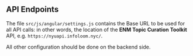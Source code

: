 ## API Endpoints

The file `src/js/angular/settings.js` contains the Base URL to be used for all API calls: in other words, the location of the __ENM Topic Curation Toolkit__ API, e.g. `https://nyuapi.infoloom.nyc/`.

All other configuration should be done on the backend side.
